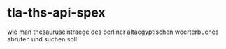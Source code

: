 # tla-ths-api-spex
wie man thesauruseintraege des berliner altaegyptischen woerterbuches abrufen und suchen soll
